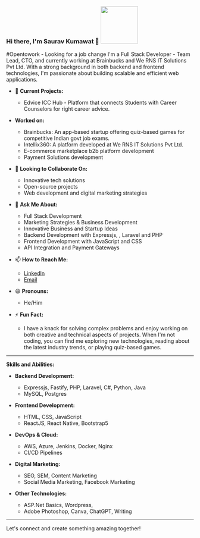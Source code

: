 ### Hi there, I'm Saurav Kumawat 👋 <img src="https://media.giphy.com/media/h1QmJxwoCr19BtTkGt/giphy.gif" width="100">

#Opentowork - Looking for a job change
I'm a Full Stack Developer - Team Lead, CTO, and currently working at Brainbucks and We RNS IT Solutions Pvt Ltd. With a strong background in both backend and frontend technologies, I'm passionate about building scalable and efficient web applications.

- 🔭 **Current Projects:**
  - Edvice ICC Hub - Platform that connects Students with Career Counselors for right career advice.

- **Worked on:**
  - Brainbucks: An app-based startup offering quiz-based games for competitive Indian govt job exams.
  - Intellix360: A platform developed at We RNS IT Solutions Pvt Ltd.
  - E-commerce marketplace b2b platform development
  - Payment Solutions development

- 👯 **Looking to Collaborate On:**
  - Innovative tech solutions
  - Open-source projects
  - Web development and digital marketing strategies

- 💬 **Ask Me About:**
  - Full Stack Development
  - Marketing Strategies & Business Development
  - Innovative Business and Startup Ideas
  - Backend Development with Expressjs, , Laravel and PHP
  - Frontend Development with JavaScript and CSS
  - API Integration and Payment Gateways

- 📫 **How to Reach Me:**
  - [LinkedIn](https://www.linkedin.com/in/saurav-kumawat)
  - [Email](mailto:sauravkumawat55@gmail.com)

- 😄 **Pronouns:**
  - He/Him

- ⚡ **Fun Fact:**
  - I have a knack for solving complex problems and enjoy working on both creative and technical aspects of projects. When I'm not coding, you can find me exploring new technologies, reading about the latest industry trends, or playing quiz-based games.

---

**Skills and Abilities:**

- **Backend Development:**
  - Expressjs, Fastify, PHP, Laravel, C#, Python, Java
  - MySQL, Postgres

- **Frontend Development:**
  - HTML, CSS, JavaScript
  - ReactJS, React Native, Bootstrap5

- **DevOps & Cloud:**
  - AWS, Azure, Jenkins, Docker, Nginx
  - CI/CD Pipelines

- **Digital Marketing:**
  - SEO, SEM, Content Marketing
  - Social Media Marketing, Facebook Marketing

- **Other Technologies:**
  - ASP.Net Basics, Wordpress,
  - Adobe Photoshop, Canva, ChatGPT, Writing

---

Let's connect and create something amazing together!
